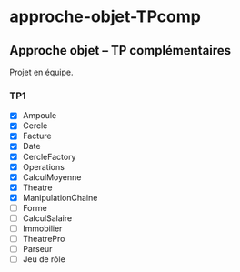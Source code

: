 # approche-objet-TPcomp
## Approche objet – TP complémentaires

Projet en équipe.

### TP1
- [x] Ampoule
- [x] Cercle
- [x] Facture
- [x] Date
- [x] CercleFactory
- [x] Operations
- [x] CalculMoyenne
- [x] Theatre
- [x] ManipulationChaine
- [ ] Forme
- [ ] CalculSalaire
- [ ] Immobilier
- [ ] TheatrePro
- [ ] Parseur
- [ ] Jeu de rôle